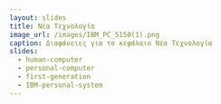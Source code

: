 ```yaml
---
layout: slides
title: Νέα Τεχνολογία
image_url: /images/IBM_PC_5150(1).png
caption: Διαφάνειες για το κεφάλαιο Νέα Τεχνολογία
slides:
  - human-computer
  - personal-computer
  - first-generation
  - IBM-personal-system
---
```

